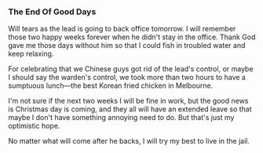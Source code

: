### The End Of Good Days
Will tears as the lead is going to back office tomorrow. I will remember those two happy weeks forever when he didn't stay in the office. Thank God gave me those days without him so that I could fish in troubled water and keep relaxing.

For celebrating that we Chinese guys got rid of the lead's control, or maybe I should say the warden's control, we took more than two hours to have a sumptuous lunch—the best Korean fried chicken in Melbourne.

I'm not sure if the next two weeks I will be fine in work, but the good news is Christmas day is coming, and they all will have an extended leave so that maybe I don't have something annoying need to do. But that's just my optimistic hope.

No matter what will come after he backs, I will try my best to live in the jail.
